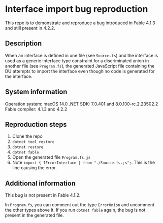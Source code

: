 # Interface import bug reproduction

This repo is to demonstrate and reproduce a bug introduced in Fable 4.1.3 and still present in 4.2.2.

## Description

When an interface is defined in one file (see `Source.fs`) and the interface is used as a generic interface type constraint for a discriminated union in another file (see `Program.fs`), the generated JavaScript file containing the DU attempts to import the interface even though no code is generated for the interface.

## System information

Operation system: macOS 14.0
.NET SDK: 7.0.401 and 8.0.100-rc.2.23502.2
Fable compiler: 4.1.3 and 4.2.2

## Reproduction steps

1. Clone the repo
2. `dotnet tool restore`
3. `dotnet restore`
4. `dotnet fable`
5. Open the generated file `Program.fs.js`
6. Note `import { IErrorInterface } from "./Source.fs.js";`. This is the line causing the error.

## Additional information

This bug is not present in Fable 4.1.2.

In `Program.fs`, you can comment out the type `ErrorUnion` and uncomment the other types above it. If you run `dotnet fable` again, the bug is not present in the generated file.

